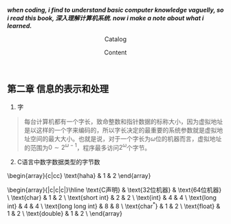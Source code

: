 ___when coding, i find to understand basic computer knowledge vaguelly, so i read this book, 深入理解计算机系统. now i make a note about what i learned.___


<p align="center"> Catalog </p>




<p align="center"> Content </p> </br>

## 第二章 信息的表示和处理

1. 字   

> 每台计算机都有一个字长，致命整数和指针数据的标称大小，因为虚拟地址是以这样的一个字来编码的，所以字长决定的最重要的系统参数就是虚拟地址空间的最大大小。也就是说，对于一个字长为$\omega$位的机器而言，虚拟地址的范围为$0{\sim}{2^{\omega-1}}$，程序最多访问$2^{\omega}$个字节。   

2. C语言中数字数据类型的字节数   

\begin{array}{c|cc}
\text{haha} & 1 & 2
\end{array}

\begin{array}{|c|c|c|}\hline
\text{C声明}            & \text{32位机器} & \text{64位机器} \\
\text{char}             & 1               & 2               \\
\text{short int}        & 2               & 2               \\
\text{int}              & 4               & 4               \\ 
\text{long int}         & 4               & 4               \\
\text{long long int}    & 8               & 8               \\
\text{char$^{\ast}$}    & 1               & 2               \\
\text{float}            & 1               & 2               \\
\text{double}           & 1               & 2               \\
\end{array}
